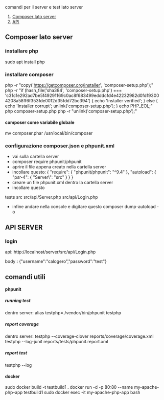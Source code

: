 comandi per il server e test lato server

1. [Composer lato server](#Composer-lato-server)
2. [API](#API-SERVER)


## Composer lato server
### installare php
sudo apt install php

### installare composer

php -r "copy('https://getcomposer.org/installer', 'composer-setup.php');"
php -r "if (hash_file('sha384', 'composer-setup.php') === 'c31c1e292ad7be5f49291169c0ac8f683499edddcfd4e42232982d0fd193004208a58ff6f353fde0012d35fdd72bc394') { echo 'Installer verified'; } else { echo 'Installer corrupt'; unlink('composer-setup.php'); } echo PHP_EOL;"
php composer-setup.php
php -r "unlink('composer-setup.php');"

#### composer come variabile globale

mv composer.phar /usr/local/bin/composer

### configurazione composer.json e phpunit.xml
- vai sulla cartella server
- composer require phpunit/phpunit
- aprire il file appena creato nella cartella server
- incollare questo:
{
    "require": {
        "phpunit/phpunit": "^9.4"
    },
    "autoload": {
        "psr-4": {
            "Server\\": "src"
        }
    }
}
- creare un file phpunit.xml dentro la cartella server
- incollare questo
<?xml version="1.0" encoding="UTF-8"?>
<phpunit bootstrap="vendor/autoload.php"
        colors="true"
        verbose="true"
        stopOnFailure="false">
    <testsuites>
        <testsuite name="Test suite">
            <directory>tests</directory>
        </testsuite>
    </testsuites>
    <coverage>
        <include><directory suffix=".php">src</directory></include>
        <exclude>
            <file>src/api/Server.php</file>
            <file>src/api/Login.php</file>
        </exclude>
    </coverage>
</phpunit>
- infine andare nella console e digitare questo
composer dump-autoload -o

## API SERVER


### login
api: http://localhost/server/src/api/Login.php

body : {"username":"calogero","password":"test"}


## comandi utili
#### phpunit
##### running test
dentro server:
 alias testphp=./vendor/bin/phpunit
 testphp
##### report coverage
dentro server:
testphp --coverage-clover reports/coverage/coverage.xml
testphp --log-junit reports/tests/phpunit.report.xml
##### report test
testphp --log
#### docker 
sudo docker build -t testbuild1 .
docker run -d -p 80:80 --name my-apache-php-app testbuild1
sudo docker exec -it my-apache-php-app bash


